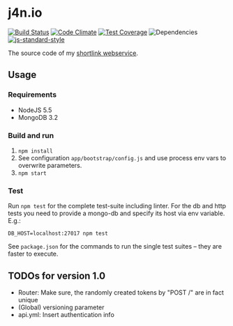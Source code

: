 # j4n.io

[![Build Status](https://api.travis-ci.org/jotaen/j4n.io.svg)](https://travis-ci.org/jotaen/j4n.io)
[![Code Climate](https://codeclimate.com/github/jotaen/j4n.io/badges/gpa.svg)](https://codeclimate.com/github/jotaen/j4n.io)
[![Test Coverage](https://codeclimate.com/github/jotaen/j4n.io/badges/coverage.svg)](https://codeclimate.com/github/jotaen/j4n.io/coverage)
![Dependencies](https://david-dm.org/jotaen/j4n.io.svg)
[![js-standard-style](https://img.shields.io/badge/code%20style-standard-brightgreen.svg)](http://standardjs.com/)

The source code of my [shortlink webservice](http://blog.jotaen.net/Toqw4/lets-build-a-rest-service).

## Usage

### Requirements

- NodeJS 5.5
- MongoDB 3.2

### Build and run

1. `npm install`
2. See configuration `app/bootstrap/config.js` and use process env vars to overwrite parameters.
3. `npm start`


### Test

Run `npm test` for the complete test-suite including linter. For the db and http tests you need to provide a mongo-db and specify its host via env variable. E.g.:

`DB_HOST=localhost:27017 npm test`

See `package.json` for the commands to run the single test suites – they are faster to execute.


## TODOs for version 1.0

- Router: Make sure, the randomly created tokens by "POST /" are in fact unique
- (Global) versioning parameter
- api.yml: Insert authentication info
